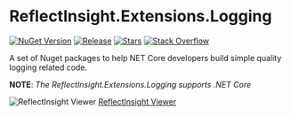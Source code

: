 # ReflectInsight.Extensions.Logging

[![NuGet Version](http://img.shields.io/nuget/v/ReflectInsight.Extensions.Logging.svg?style=flat)](http://www.nuget.org/packages/reflectinsight.extensions.logging.core/) 
[![Release](https://img.shields.io/github/release/aspnet-plus/AspNet.Plus.Logging.svg)](https://github.com/reflectsoftware/reflectinsight.extensions.logging.core/releases/latest)
[![Stars](https://img.shields.io/github/stars/reflectsoftware/reflectinsight.extensions.Logging.svg)](https://github.com/reflectsoftware/reflectinsight.extensions.logging.core/stargazers) 
[![Stack Overflow](https://img.shields.io/badge/stack%20overflow-reflectinsight-orange.svg)](http://stackoverflow.com/questions/tagged/reflectinsight)


A set of Nuget packages to help NET Core developers build simple quality logging related code.

**NOTE**: *The ReflectInsight.Extensions.Logging supports .NET Core*

![](https://3vrxww.bn1301.livefilestore.com/y3movaLJ4exXc8XSi7_LypJdB9KPDJB5JmjQrDcs_FcZoJ1N971CrF1AdweO3dZyN4XQxFQaIgvnSSqciiuQ4TxkQgUNhJRF3yNCaGfbSwRuEYgXkTMnfyptyBoUf__Kfk8nV8I3bf03TpPIwpy24Y6-A?width=1181&height=706&cropmode=none "ReflectInsight Viewer")
[ReflectInsight Viewer](http://reflectsoftware.com) 
